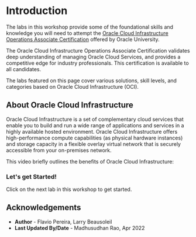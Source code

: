 
# Introduction

The labs in this workshop provide some of the foundational skills and knowledge you will need to attempt the [Oracle Cloud Infrastructure Operations Associate Certification](https://www.oracle.com/cloud/iaas/training/operations.html) offered by Oracle University.

The Oracle Cloud Infrastructure Operations Associate Certification validates deep understanding of managing Oracle Cloud Services, and provides a competitive edge for industry professionals. This certification is available to all candidates.

The labs featured on this page cover various solutions, skill levels, and categories based on Oracle Cloud Infrastructure (OCI).

## About Oracle Cloud Infrastructure

Oracle Cloud Infrastructure is a set of complementary cloud services that enable you to build and run a wide range of applications and services in a highly available hosted environment. Oracle Cloud Infrastructure offers high-performance compute capabilities (as physical hardware instances) and storage capacity in a flexible overlay virtual network that is securely accessible from your on-premises network.

This video briefly outlines the benefits of Oracle Cloud Infrastructure:

[](youtube:-OBrKIlSt_Q)

### Let's get Started!

Click on the next lab in this workshop to get started.

## Acknowledgements

- **Author** - Flavio Pereira, Larry Beausoleil 
- **Last Updated By/Date** - Madhusudhan Rao, Apr 2022

